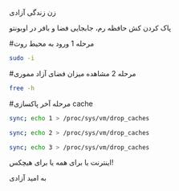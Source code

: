 زن  زندگی آزادی

پاک کردن کش حافظه رم، جابجایی فضا و بافر در اوبونتو



#مرحله 1
ورود به محیط روت

```sh
sudo -i
```
#مرحله 2
مشاهده میزان فضای آزاد مموری

```sh
free -h
```

#مرحله آخر
پاکسازی cache

```sh
sync; echo 1 > /proc/sys/vm/drop_caches
```
```sh
sync; echo 2 > /proc/sys/vm/drop_caches
```
```sh
sync; echo 3 > /proc/sys/vm/drop_caches
```


اینترنت یا برای همه یا برای هیچکس!

به امید آزادی


